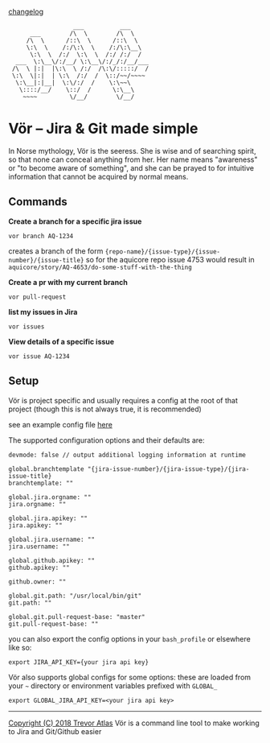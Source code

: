 [changelog](https://github.com/trevor-atlas/vor/blob/master/CHANGELOG.md)
```
                  ___          ___
      ___        /\  \        /\  \
     /\  \      /::\  \      /::\  \
     \:\  \    /:/\:\  \    /:/\:\__\
      \:\  \  /:/  \:\  \  /:/ /:/  /
  ___  \:\__\/:/__/ \:\__\/:/_/:/__/___
 /\  \ |:|  |\:\  \ /:/  /\:\/:::::/  /
 \:\  \|:|  | \:\  /:/  /  \::/~~/~~~~
  \:\__|:|__|  \:\/:/  /    \:\~~\
   \::::/__/    \::/  /      \:\__\
    ~~~~         \/__/        \/__/
```

# Vör – Jira & Git made simple
In Norse mythology, Vör is the seeress. She is wise and of searching spirit, so that none can conceal anything from her. Her name means "awareness" or "to become aware of something", and she can be prayed to for intuitive information that cannot be acquired by normal means.

## Commands
**Create a branch for a specific jira issue**

```
vor branch AQ-1234
```
creates a branch of the form `{repo-name}/{issue-type}/{issue-number}/{issue-title}`
so for the aquicore repo issue 4753 would result in
`aquicore/story/AQ-4653/do-some-stuff-with-the-thing`

**Create a pr with my current branch**

```
vor pull-request
```

**list my issues in Jira**

```
vor issues
```

**View details of a specific issue**

```
vor issue AQ-1234
```

## Setup

Vör is project specific and usually requires a config at the root of that project (though this is not always true, it is recommended)

see an example config file [here](https://github.com/trevor-atlas/vor/blob/master/example.vor.yaml)

The supported configuration options and their defaults are:

```
devmode: false // output additional logging information at runtime

global.branchtemplate "{jira-issue-number}/{jira-issue-type}/{jira-issue-title}
branchtemplate: ""

global.jira.orgname: ""
jira.orgname: ""

global.jira.apikey: ""
jira.apikey: ""

global.jira.username: ""
jira.username: ""

global.github.apikey: ""
github.apikey: ""

github.owner: ""

global.git.path: "/usr/local/bin/git"
git.path: ""

global.git.pull-request-base: "master"
git.pull-request-base: ""
```
you can also export the config options in your `bash_profile` or elsewhere like so:

```
export JIRA_API_KEY={your jira api key}
```

Vör also supports global configs for some options:
these are loaded from your `~` directory or environment variables prefixed with `GLOBAL_`
```
export GLOBAL_JIRA_API_KEY=<your jira api key>
```

---

[Copyright (C) 2018 Trevor Atlas](https://github.com/trevor-atlas/vor/blob/master/LICENSE)
Vör is a command line tool to make working to Jira and Git/Github easier
